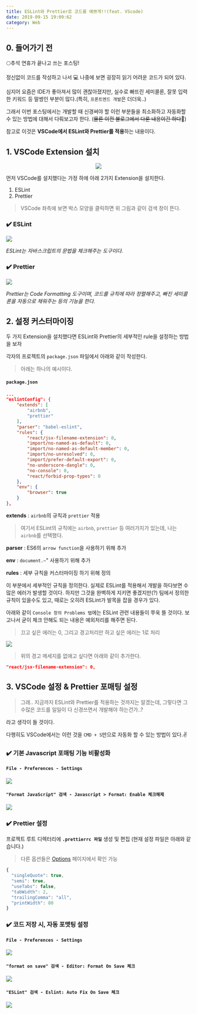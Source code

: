 ```yaml
---
title: ESLint와 Prettier로 코드를 예쁘게!!(feat. VScode)
date: 2019-09-15 19:09:62
category: Web
---
```


## 0. 들어가기 전

:full_moon:추석 연휴가 끝나고 쓰는 포스팅!

정신없이 코드를 작성하고 나서 :computer: 나중에 보면 굉장히 읽기 어려운 코드가 되어 있다.

심지어 요즘은 IDE가 좋아져서 많이 괜찮아졌지만, 실수로 빠뜨린 세미콜론, 잘못 입력한 키워드 등 말썽인 부분이 많다.(특히, `프론트엔드 개발`은 더더욱..)

그래서 이번 포스팅에서는 개발할 때 신경써야 할 이런 부분들을 최소화하고 자동화할 수 있는 방법에 대해서 다뤄보고자 한다.
(~~물론 이전 블로그에서 다룬 내용이긴 하다~~:full_moon_with_face:)

참고로 이것은 **VSCode에서 ESLint와 Prettier를 적용**하는 내용이다.

## 1\. VSCode Extension 설치

<div style="text-align: center">

![](http://cfile25.uf.tistory.com/image/992908465CE5017A2CB28B)

</div>

먼저 VSCode를 설치했다는 가정 하에 아래 2가지 Extension을 설치한다.

1. ESLint
2. Prettier

> VSCode 좌측에 보면 박스 모양을 클릭하면 위 그림과 같이 검색 창이 뜬다.

### :heavy_check_mark: ESLint

![](http://cfile25.uf.tistory.com/image/996B0F445CE50198366A84)

_ESLint는 자바스크립트의 문법을 체크해주는 도구이다._

### :heavy_check_mark: Prettier

![](http://cfile8.uf.tistory.com/image/992379365CE501A81FD447)

_Prettier는 Code Formatting 도구이며, 코드를 규칙에 따라 정렬해주고, 빠진 세미콜론을 자동으로 채워주는 등의
기능을 한다._

## 2\. 설정 커스터마이징

두 가지 Extension을 설치했다면 ESLint와 Prettier의 세부적인 rule을 설정하는 방법을 보자

각자의 프로젝트의 `package.json` 파일에서 아래와 같이 작성한다.

> 아래는 하나의 예시이다.

#### `package.json`

```json
...
"eslintConfig": {
    "extends": [
        "airbnb",
        "prettier"
    ],
    "parser": "babel-eslint",
    "rules": {
        "react/jsx-filename-extension": 0,
        "import/no-named-as-default": 0,
        "import/no-named-as-default-member": 0,
        "import/no-unresolved": 0,
        "import/prefer-default-export": 0,
        "no-underscore-dangle": 0,
        "no-console": 0,
        "react/forbid-prop-types": 0
    },
    "env": {
        "browser": true
    }
},
```

**extends** : `airbnb`의 규칙과 `prettier` 적용

> 여기서 ESLint의 규칙에는 `airbnb`, `prettier` 등 여러가지가 있는데, 나는 `airbnb`를 선택했다.

**parser** : ES6의 `arrow function`을 사용하기 위해 추가

**env** : `document.~`" 사용하기 위해 추가

**rules** : 세부 규칙을 커스터마이징 하기 위해 정의

이 부분에서 세부적인 규칙을 정의한다.
실제로 ESLint를 적용해서 개발을 하다보면 수많은 에러가 발생할 것이다.
하지만 그것을 완벽하게 지키면 좋겠지만(?) 팀에서 정의한 규칙이 있을수도 있고, 때로는 오히려 ESLint가 발목을 잡을 경우가 있다.

아래와 같이 `Console 창의 Problems 탭`에는 ESLint 관련 내용들이 쭈욱 뜰 것이다. 보고나서 굳이 체크 안해도 되는 내용은 예외처리를 해주면 된다.

> 끄고 싶은 에러는 0, 그리고 경고처리만 하고 싶은 에러는 1로 처리

![](http://cfile27.uf.tistory.com/image/9912D9475CE501C22E818B)

> 위의 경고 메세지를 없애고 싶다면 아래와 같이 추가한다.

```json
"react/jsx-filename-extension": 0,
```

## 3\. VSCode 설정 & Prettier 포매팅 설정

> 그래.. 지금까지 ESLint와 Prettier를 적용하는 것까지는 알겠는데, 그렇다면 그 수많은 코드를 일일이 다 신경쓰면서 개발해야 하는건가..?

라고 생각이 들 것이다.

다행히도 VSCode에서는 이런 것을 `CMD + S`만으로 자동화 할 수 있는 방법이 있다.:v:

### :heavy_check_mark: 기본 Javascript 포매팅 기능 비활성화

#### `File - Preferences - Settings`

![](http://cfile26.uf.tistory.com/image/99B42E3D5CE501E802EF7F)

#### `"Format JavaScript" 검색 - Javascript > Format: Enable 체크해제`

![](http://cfile24.uf.tistory.com/image/9993923D5CE501F4116D90)

### :heavy_check_mark: Prettier 설정

프로젝트 루트 디렉터리에 **`.prettierrc 파일`** 생성 및 편집 (현재 설정 파일은 아래와 같습니다.)

> 다른 옵션들은 [Options](https://prettier.io/docs/en/options.html) 페이지에서 확인 가능

```javascript
{
  "singleQuote": true,
  "semi": true,
  "useTabs": false,
  "tabWidth": 2,
  "trailingComma": "all",
  "printWidth": 80
}
```

### :heavy_check_mark: 코드 저장 시, 자동 포맷팅 설정

#### `File - Preferences - Settings`

![](http://cfile22.uf.tistory.com/image/9907C83E5CE5023C0250D7)

#### `"format on save" 검색 - Editor: Format On Save 체크`

![](http://cfile2.uf.tistory.com/image/99A164365CE50265302BF4)

#### `"ESLint" 검색 - Eslint: Auto Fix On Save 체크`

![](http://cfile2.uf.tistory.com/image/99D075455CE502CF36519D)
